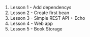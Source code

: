 1. Lesson 1 - Add dependencys 
2. Lesson 2 - Create first bean
3. Lesson 3 - Simple REST API + Echo
4. Lesson 4 - Web app
5. Lesson 5 - Book Storage